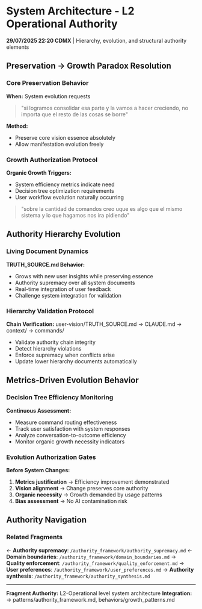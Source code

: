 # System Architecture - L2 Operational Authority

**29/07/2025 22:20 CDMX** | Hierarchy, evolution, and structural authority elements

## Preservation → Growth Paradox Resolution

### Core Preservation Behavior

**When:** System evolution requests

> "si logramos consolidar esa parte y la vamos a hacer creciendo, no importa que el resto de las cosas se borre"

**Method:** 
- Preserve core vision essence absolutely
- Allow manifestation evolution freely

### Growth Authorization Protocol

**Organic Growth Triggers:**
- System efficiency metrics indicate need
- Decision tree optimization requirements
- User workflow evolution naturally occurring

> "sobre la cantidad de comandos creo uque es algo que el mismo sistema y lo que hagamos nos ira pidiendo"

## Authority Hierarchy Evolution

### Living Document Dynamics

**TRUTH_SOURCE.md Behavior:**
- Grows with new user insights while preserving essence
- Authority supremacy over all system documents
- Real-time integration of user feedback
- Challenge system integration for validation

### Hierarchy Validation Protocol

**Chain Verification:**
user-vision/TRUTH_SOURCE.md → CLAUDE.md → context/ → commands/
- Validate authority chain integrity
- Detect hierarchy violations
- Enforce supremacy when conflicts arise
- Update lower hierarchy documents automatically

## Metrics-Driven Evolution Behavior

### Decision Tree Efficiency Monitoring

**Continuous Assessment:**
- Measure command routing effectiveness
- Track user satisfaction with system responses
- Analyze conversation-to-outcome efficiency
- Monitor organic growth necessity indicators

### Evolution Authorization Gates

**Before System Changes:**
1. **Metrics justification** → Efficiency improvement demonstrated
2. **Vision alignment** → Change preserves core authority
3. **Organic necessity** → Growth demanded by usage patterns
4. **Bias assessment** → No AI contamination risk

## Authority Navigation

### Related Fragments
← **Authority supremacy**: `/authority_framework/authority_supremacy.md`
← **Domain boundaries**: `/authority_framework/domain_boundaries.md`
→ **Quality enforcement**: `/authority_framework/quality_enforcement.md`
→ **User preferences**: `/authority_framework/user_preferences.md`
→ **Authority synthesis**: `/authority_framework/authority_synthesis.md`

---
**Fragment Authority:** L2-Operational level system architecture
**Integration:** → patterns/authority_framework.md, behaviors/growth_patterns.md